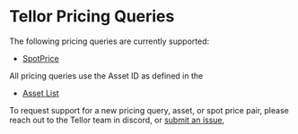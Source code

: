 # Tellor Pricing Queries

The following pricing queries are currently supported:

- [SpotPrice](spot_price.md)

All pricing queries use the Asset ID as defined in the  

- [Asset List](data/assets.json)

To request support for a new pricing query, asset, or spot price pair, 
please reach out to the Tellor team in discord, or
[submit an issue](https://github.com/tellor-io/telliot-core/issues),
